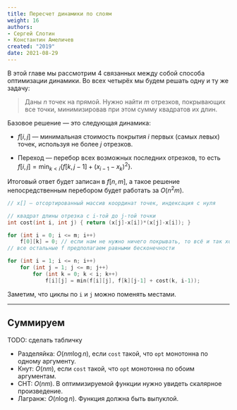 ```yaml
---
title: Пересчет динамики по слоям
weight: 16
authors:
- Сергей Слотин
- Константин Амеличев
created: "2019"
date: 2021-08-29
---
```


В этой главе мы рассмотрим 4 связанных между собой способа оптимизации динамики. Во всех четырёх мы будем решать одну и ту же задачу:

> Даны $n$ точек на прямой. Нужно найти $m$ отрезков, покрывающих все точки, минимизировав при этом сумму квадратов их длин.

Базовое решение — это следующая динамика:

* $f[i, j]$ — минимальная стоимость покрытия $i$ первых (самых левых) точек, используя не более $j$ отрезков.

* Переход — перебор всех возможных последних отрезков, то есть $f[i, j] = \min_{k < i} \{f[k, j-1] + (x_{i-1}-x_k)^2 \}$.

Итоговый ответ будет записан в $f[n, m]$, а такое решение непосредственным перебором будет работать за $O(n^2 m)$.

```c++
// x[] — отсортированный массив координат точек, индексация с нуля

// квадрат длины отрезка с i-той до j-той точки
int cost(int i, int j) { return (x[j]-x[i])*(x[j]-x[i]); }

for (int i = 0; i <= m; i++)
    f[0][k] = 0; // если нам не нужно ничего покрывать, то всё и так хорошо
// все остальные f предполагаем равными бесконечности

for (int i = 1; i <= n; i++)
    for (int j = 1; j <= m; j++)
        for (int k = 0; k < i; k++)
            f[i][j] = min(f[i][j], f[k][j-1] + cost(k, i-1));
```

Заметим, что циклы по `i` и `j` можно поменять местами.

---


## Суммируем

TODO: сделать табличку

* Разделяйка: $O(nm \log n)$, если `cost` такой, что `opt` монотонна по одному аргументу.
* Кнут: $O(nm)$, если `cost` такой, что `opt` монотонна по обоим аргументам.
* CHT: $O(nm)$. В оптимизируемой функции нужно увидеть скалярное произведение.
* Лагранж: $O(n \log n)$. Функция должна быть выпуклой.
